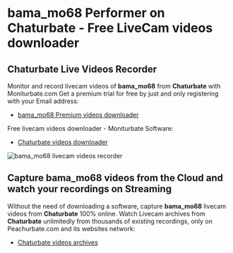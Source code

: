 # bama_mo68 Performer on Chaturbate - Free LiveCam videos downloader

## Chaturbate Live Videos Recorder

Monitor and record livecam videos of **bama_mo68** from **Chaturbate** with Moniturbate.com
Get a premium trial for free by just and only registering with your Email address:
* [bama_mo68 Premium videos downloader](https://moniturbate.com/request-demo-licence-key.html)

Free livecam videos downloader - Moniturbate Software:
* [Chaturbate videos downloader](https://moniturbate.com/moniturbate-download-software.html)

![bama_mo68 livecam videos recorder](https://peachurnet.com/templates/moniturbate-software.png)


## Capture bama_mo68 videos from the Cloud and watch your recordings on Streaming

Without the need of downloading a software, capture **bama_mo68** livecam videos from **Chaturbate** 100% online.
Watch Livecam archives from **Chaturbate** unlimitedly from thousands of existing recordings, only on Peachurbate.com and its websites network:
* [Chaturbate videos archives](https://peachurnet.com/)